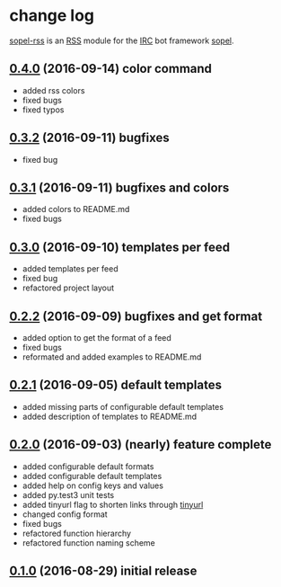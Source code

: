 # change log

[sopel-rss](https://github.com/RebelCodeBase/sopel-rss) is an [RSS](https://en.wikipedia.org/wiki/RSS) module for the [IRC](https://en.wikipedia.org/wiki/Internet_Relay_Chat) bot framework [sopel](https://github.com/sopel-irc/sopel). 

## [0.4.0](https://github.com/RebelCodeBase/sopel-rss/tree/v0.4.0) (2016-09-14) color command

- added rss colors
- fixed bugs
- fixed typos

## [0.3.2](https://github.com/RebelCodeBase/sopel-rss/tree/v0.3.2) (2016-09-11) bugfixes

- fixed bug

## [0.3.1](https://github.com/RebelCodeBase/sopel-rss/tree/v0.3.1) (2016-09-11) bugfixes and colors

- added colors to README.md
- fixed bugs

## [0.3.0](https://github.com/RebelCodeBase/sopel-rss/tree/v0.3.0) (2016-09-10) templates per feed

- added templates per feed
- fixed bug
- refactored project layout

## [0.2.2](https://github.com/RebelCodeBase/sopel-rss/tree/v0.2.2) (2016-09-09) bugfixes and get format

- added option to get the format of a feed
- fixed bugs
- reformated and added examples to README.md

## [0.2.1](https://github.com/RebelCodeBase/sopel-rss/tree/v0.2.1) (2016-09-05) default templates

- added missing parts of configurable default templates
- added description of templates to README.md

## [0.2.0](https://github.com/RebelCodeBase/sopel-rss/tree/v0.2.0) (2016-09-03) (nearly) feature complete

- added configurable default formats
- added configurable default templates
- added help on config keys and values
- added py.test3 unit tests
- added tinyurl flag to shorten links through [tinyurl](https://www.tinyurl.com/)
- changed config format
- fixed bugs
- refactored function hierarchy
- refactored function naming scheme

## [0.1.0](https://github.com/RebelCodeBase/sopel-rss/tree/v0.1.0) (2016-08-29) initial release
